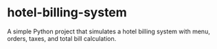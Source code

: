 # hotel-billing-system
A simple Python project that simulates a hotel billing system with menu, orders, taxes, and total bill calculation.
